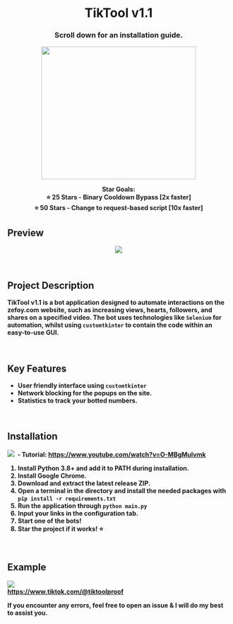 
<h1 align="center">TikTool v1.1</h1>
<h3 align="center">Scroll down for an installation guide.</h3>
<p align="center">
  <img src="https://github.com/user-attachments/assets/0212ce46-1e7b-41fa-a7b1-9a9cd4b46101" width="350" height="300">
</p>
<p align="center">
  <b>Star Goals:<br>⭐ 25 Stars - Binary Cooldown Bypass [2x faster]<br>⭐ 50 Stars - Change to request-based script [10x faster]</>
    <br>
</p>

## Preview

<p align="center">
<img src="https://github.com/user-attachments/assets/3082044e-4d1c-460b-b403-a4884389fd33" width="auto" height="auto">
</p>

<br>

## Project Description

TikTool v1.1 is a bot application designed to automate interactions on the zefoy.com website, such as increasing views, hearts, followers, and shares on a specified video. The bot uses technologies like `Selenium` for automation, whilst using `customtkinter` to contain the code within an easy-to-use GUI.

<br>

## Key Features

*   User friendly interface using `customtkinter`
*   Network blocking for the popups on the site.
*   Statistics to track your botted numbers.

<br>

## Installation

<img src="https://img.shields.io/badge/YouTube-%23FF0000.svg?logo=YouTube&logoColor=white">&nbsp; - Tutorial: https://www.youtube.com/watch?v=O-MBgMulvmk

1. Install Python 3.8+ and add it to PATH during installation.
2. Install Google Chrome.
3. Download and extract the latest release ZIP.
4. Open a terminal in the directory and install the needed packages with `pip install -r requirements.txt`
5. Run the application through `python main.py`
6. Input your links in the configuration tab.
7. Start one of the bots!
8. Star the project if it works! ⭐️

<br>
      
## Example<br>

<img src="https://github.com/user-attachments/assets/c6f0ae61-bc2e-4403-b068-bd7ca194c7b3"><br>
https://www.tiktok.com/@tiktoolproof<br>


If you encounter any errors, feel free to open an issue & I will do my best to assist you.
